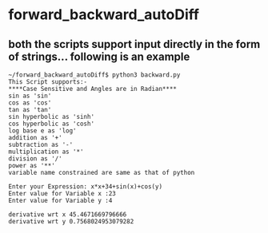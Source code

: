 # forward_backward_autoDiff
## both the scripts support input directly in the form of strings... following is an example

```
~/forward_backward_autoDiff$ python3 backward.py 
This Script supports:-
****Case Sensitive and Angles are in Radian****
sin as 'sin'
cos as 'cos'
tan as 'tan'
sin hyperbolic as 'sinh'
cos hyperbolic as 'cosh'
log base e as 'log'
addition as '+'
subtraction as '-'
multiplication as '*'
division as '/'
power as '**'
variable name constrained are same as that of python

Enter your Expression: x*x+34+sin(x)+cos(y)
Enter value for Variable x :23
Enter value for Variable y :4

derivative wrt x 45.4671669796666
derivative wrt y 0.7568024953079282
```
